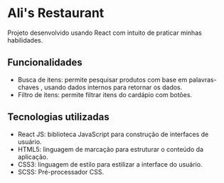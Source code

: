 # Ali's Restaurant

Projeto desenvolvido usando React com intuito de praticar minhas habilidades. 

## Funcionalidades

- Busca de itens:  permite pesquisar produtos com base em palavras-chaves , usando dados internos para retornar os dados.
- Filtro de itens: permite filtrar itens do cardápio com botões.  

## Tecnologias utilizadas

- React JS: biblioteca JavaScript para construção de interfaces de usuário.
- HTML5: linguagem de marcação para estruturar o conteúdo da aplicação.
- CSS3: linguagem de estilo para estilizar a interface do usuário.
- SCSS: Pré-processador CSS. 

